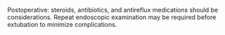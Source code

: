 Postoperative: steroids, antibiotics, and antireflux medications should be considerations. Repeat endoscopic examination may be required before extubation to minimize complications.